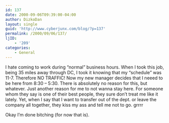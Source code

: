 ```yaml
---
id: 137
date: 2000-09-06T09:39:00-04:00
author: DizkoDan
layout: single
guid: 'http://www.cyberjunx.com/blog/?p=137'
permalink: /2000/09/06/137/
ljID:
    - '209'
categories:
    - General
---
```


I hate coming to work during “normal” business hours. When I took this job, being 35 miles away through DC, I took it knowing that my “schedule” was 11-7. Therefore NO TRAFFIC! Now my new manager decides that I neeed to be here from 8:30 – 5:30. There is absolutely no reason for this, but whatever. Just another reason for me to not wanna stay here. For someone whom they say is one of their best people, they sure don’t treat me like it lately. Yet, when I say that I want to transfer out of the dept. or leave the company all together, they kiss my ass and tell me not to go. grrrr

Okay I’m done bitching (for now that is).